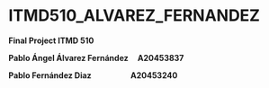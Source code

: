 # ITMD510_ALVAREZ_FERNANDEZ

<b>Final Project ITMD 510 

Pablo Ángel Álvarez Fernández&nbsp;&nbsp;&nbsp;&nbsp;&nbsp;A20453837


Pablo Fernández Diaz&nbsp;&nbsp;&nbsp;&nbsp;&nbsp;&nbsp;&nbsp;&nbsp;&nbsp;&nbsp;&nbsp;&nbsp;&nbsp;&nbsp;&nbsp;&nbsp;&nbsp;&nbsp;&nbsp;&nbsp;&nbsp;A20453240
